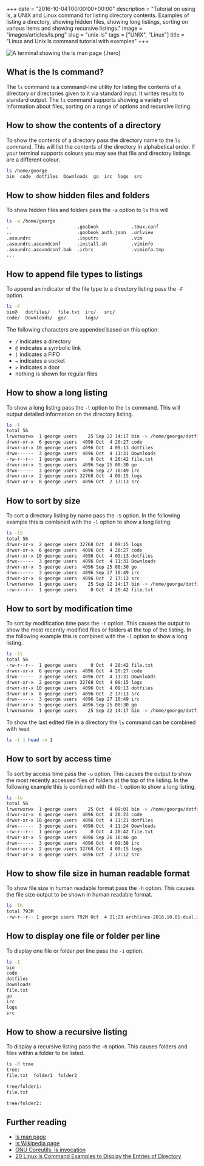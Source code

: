 +++
date = "2016-10-04T00:00:00+00:00"
description = "Tutorial on using ls, a UNIX and Linux command for listing directory contents. Examples of listing a directory, showing hidden files, showing long listings, sorting on various items and showing recursive listings."
image = "images/articles/ls.png"
slug = "unix-ls"
tags = ["UNIX", "Linux"]
title = "Linux and Unix ls command tutorial with examples"
+++

<!-- prettier-ignore -->
![A terminal showing the ls man page][2]
{.hero}

## What is the ls command?

The `ls` command is a command-line utility for listing the contents of a
directory or directories given to it via standard input. It writes results to
standard output. The `ls` command supports showing a variety of information
about files, sorting on a range of options and recursive listing.

## How to show the contents of a directory

To show the contents of a directory pass the directory name to the `ls` command.
This will list the contents of the directory in alphabetical order. If your
terminal supports colours you may see that file and directory listings are a
different colour.

```sh
ls /home/george
bin  code  dotfiles  Downloads  go  irc  logs  src
```

## How to show hidden files and folders

To show hidden files and folders pass the `-a` option to `ls` this will

```sh
ls -a /home/george
.                         .goobook            .tmux.conf
..                        .goobook_auth.json  .urlview
.asoundrc                 .inputrc            .vim
.asoundrc.asoundconf      .install.sh         .viminfo
.asoundrc.asoundconf.bak  .irbrc              .viminfo.tmp
...
```

## How to append file types to listings

To append an indicator of the file type to a directory listing pass the `-F`
option.

```sh
ls -F
bin@   dotfiles/   file.txt  irc/   src/
code/  Downloads/  go/       logs/
```

The following characters are appended based on this option:

- `/` indicates a directory
- `@` indicates a symbolic link
- `|` indicates a FIFO
- `=` indicates a socket
- `>` indicates a door
- nothing is shown for regular files

## How to show a long listing

To show a long listing pass the `-l` option to the `ls` command. This will
output detailed information on the directory listing.

```sh
ls -l
total 56
lrwxrwxrwx  1 george users    25 Sep 22 14:17 bin -> /home/george/dotfiles/bin
drwxr-xr-x  6 george users  4096 Oct  4 20:27 code
drwxr-xr-x 10 george users  4096 Oct  4 09:13 dotfiles
drwx------  3 george users  4096 Oct  4 11:31 Downloads
-rw-r--r--  1 george users     0 Oct  4 20:42 file.txt
drwxr-xr-x  5 george users  4096 Sep 25 08:30 go
drwx------  3 george users  4096 Sep 27 10:49 irc
drwxr-xr-x  2 george users 32768 Oct  4 09:15 logs
drwxr-xr-x  8 george users  4096 Oct  2 17:13 src
```

## How to sort by size

To sort a directory listing by name pass the `-S` option. In the following
example this is combined with the `-l` option to show a long listing.

```sh
ls -lS
total 56
drwxr-xr-x  2 george users 32768 Oct  4 09:15 logs
drwxr-xr-x  6 george users  4096 Oct  4 20:27 code
drwxr-xr-x 10 george users  4096 Oct  4 09:13 dotfiles
drwx------  3 george users  4096 Oct  4 11:31 Downloads
drwxr-xr-x  5 george users  4096 Sep 25 08:30 go
drwx------  3 george users  4096 Sep 27 10:49 irc
drwxr-xr-x  8 george users  4096 Oct  2 17:13 src
lrwxrwxrwx  1 george users    25 Sep 22 14:17 bin -> /home/george/dotfiles/bin
-rw-r--r--  1 george users     0 Oct  4 20:42 file.txt
```

## How to sort by modification time

To sort by modification time pass the `-t` option. This causes the output to
show the most recently modified files or folders at the top of the listing. In
the following example this is combined with the `-l` option to show a long
listing.

```sh
ls -lt
total 56
-rw-r--r--  1 george users     0 Oct  4 20:42 file.txt
drwxr-xr-x  6 george users  4096 Oct  4 20:27 code
drwx------  3 george users  4096 Oct  4 11:31 Downloads
drwxr-xr-x  2 george users 32768 Oct  4 09:15 logs
drwxr-xr-x 10 george users  4096 Oct  4 09:13 dotfiles
drwxr-xr-x  8 george users  4096 Oct  2 17:13 src
drwx------  3 george users  4096 Sep 27 10:49 irc
drwxr-xr-x  5 george users  4096 Sep 25 08:30 go
lrwxrwxrwx  1 george users    25 Sep 22 14:17 bin -> /home/george/dotfiles/bin
```

To show the last edited file in a directory the `ls` command can be combined
with `head`

```sh
ls -t | head -n 1
```

## How to sort by access time

To sort by access time pass the `-u` option. This causes the output to show the
most recently accessed files of folders at the top of the listing. In the
following example this is combined with the `-l` option to show a long listing.

```sh
ls -lu
total 56
lrwxrwxrwx  1 george users    25 Oct  4 09:01 bin -> /home/george/dotfiles/bin
drwxr-xr-x  6 george users  4096 Oct  4 20:23 code
drwxr-xr-x 10 george users  4096 Oct  4 11:21 dotfiles
drwx------  3 george users  4096 Oct  4 11:24 Downloads
-rw-r--r--  1 george users     0 Oct  4 20:42 file.txt
drwxr-xr-x  5 george users  4096 Sep 26 16:46 go
drwx------  3 george users  4096 Oct  4 09:38 irc
drwxr-xr-x  2 george users 32768 Oct  4 09:15 logs
drwxr-xr-x  8 george users  4096 Oct  2 17:12 src
```

## How to show file size in human readable format

To show file size in human readable format pass the `-h` option. This causes the
file size output to be shown in human readable format.

```sh
ls -lh
total 793M
-rw-r--r-- 1 george users 792M Oct  4 21:23 archlinux-2016.10.01-dual.iso
```

## How to display one file or folder per line

To display one file or folder per line pass the `-1` option.

```sh
ls -1
bin
code
dotfiles
Downloads
file.txt
go
irc
logs
src
```

## How to show a recursive listing

To display a recursive listing pass the `-R` option. This causes folders and
files within a folder to be listed.

```sh
ls -R tree
tree:
file.txt  folder1  folder2
```

```sh
tree/folder1:
file.txt
```

```sh
tree/folder2:
```

## Further reading

- [ls man page][1]
- [ls Wikipedia page][3]
- [GNU Coreutils: ls invocation][4]
- [20 Linux ls Command Examples to Display the Entries of Directory][5]

[1]: http://linux.die.net/man/1/ls
[2]: /images/articles/ls.png "Linux and Unix ls command"
[3]: https://en.wikipedia.org/wiki/Ls
[4]: https://www.gnu.org/software/coreutils/manual/html_node/ls-invocation.html
[5]: http://linoxide.com/linux-command/linux-ls-command/
